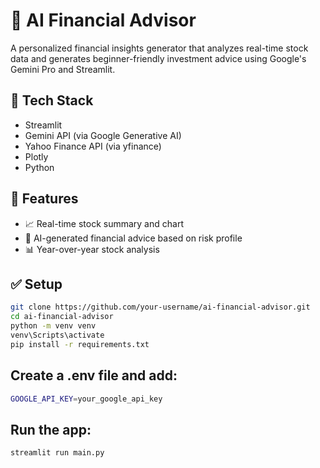 # 💼 AI Financial Advisor

A personalized financial insights generator that analyzes real-time stock data and generates beginner-friendly investment advice using Google's Gemini Pro and Streamlit.

## 🔧 Tech Stack

- Streamlit
- Gemini API (via Google Generative AI)
- Yahoo Finance API (via yfinance)
- Plotly
- Python

## 🚀 Features

- 📈 Real-time stock summary and chart
- 🧠 AI-generated financial advice based on risk profile
- 📊 Year-over-year stock analysis

## ✅ Setup

```bash
git clone https://github.com/your-username/ai-financial-advisor.git
cd ai-financial-advisor
python -m venv venv
venv\Scripts\activate
pip install -r requirements.txt
```

## Create a .env file and add:
```bash
GOOGLE_API_KEY=your_google_api_key
```

## Run the app:
```bash
streamlit run main.py
```
